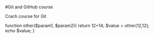 #Git and GitHub course

Crach course for Git

function other($param1, $param2){
return 12+14;
$value = other(12,12);
echo $value;
}